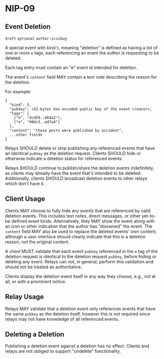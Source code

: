 NIP-09
======

Event Deletion
--------------

`draft` `optional` `author:scsibug`

A special event with kind `5`, meaning "deletion" is defined as having a list of one or more `e` tags, each referencing an event the author is requesting to be deleted.

Each tag entry must contain an "e" event id intended for deletion.

The event's `content` field MAY contain a text note describing the reason for the deletion.

For example:

```
{
  "kind": 5,
  "pubkey": <32-bytes hex-encoded public key of the event creator>,
  "tags": [
    ["e", "dcd59..464a2"],
    ["e", "968c5..ad7a4"]
  ],
  "content": "these posts were published by accident",
  ...other fields
}
```

Relays SHOULD delete or stop publishing any referenced events that have an identical `pubkey` as the deletion request.  Clients SHOULD hide or otherwise indicate a deletion status for referenced events.

Relays SHOULD continue to publish/share the deletion events indefinitely, as clients may already have the event that's intended to be deleted. Additionally, clients SHOULD broadcast deletion events to other relays which don't have it.

## Client Usage

Clients MAY choose to fully hide any events that are referenced by valid deletion events.  This includes text notes, direct messages, or other yet-to-be defined event kinds.  Alternatively, they MAY show the event along with an icon or other indication that the author has "disowned" the event.  The `content` field MAY also be used to replace the deleted events' own content, although a user interface should clearly indicate that this is a deletion reason, not the original content.

A client MUST validate that each event `pubkey` referenced in the `e` tag of the deletion request is identical to the deletion request `pubkey`, before hiding or deleting any event.  Relays can not, in general, perform this validation and should not be treated as authoritative.

Clients display the deletion event itself in any way they choose, e.g., not at all, or with a prominent notice.

## Relay Usage

Relays MAY validate that a deletion event only references events that have the same `pubkey` as the deletion itself, however this is not required since relays may not have knowledge of all referenced events.

## Deleting a Deletion

Publishing a deletion event against a deletion has no effect.  Clients and relays are not obliged to support "undelete" functionality.

